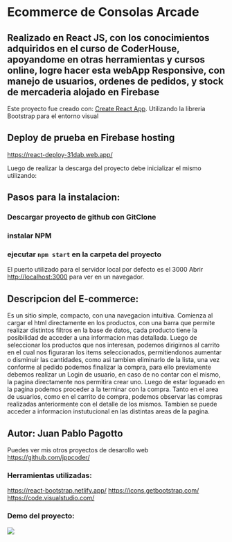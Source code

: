 
# Ecommerce de Consolas Arcade

## Realizado en React JS, con los conocimientos adquiridos en el curso de CoderHouse, apoyandome en otras herramientas y cursos online, logre hacer esta webApp Responsive, con manejo de usuarios, ordenes de pedidos, y stock de mercaderia alojado en Firebase


Este proyecto fue creado con: [Create React App](https://github.com/facebook/create-react-app).
Utilizando la libreria Bootstrap para el entorno visual

## Deploy de prueba en Firebase hosting

https://react-deploy-31dab.web.app/


Luego de realizar la descarga del proyecto debe inicializar el mismo utilizando:

## Pasos para la instalacion:
### Descargar proyecto de github con GitClone
### instalar NPM 
### ejecutar `npm start` en la carpeta del proyecto


El puerto utilizado para el servidor local por defecto es el 3000
Abrir [http://localhost:3000](http://localhost:3000) para ver en un navegador.


## Descripcion del E-commerce:

Es un sitio simple, compacto, con una navegacion intuitiva.
Comienza al cargar el html directamente en los productos, con una barra que permite realizar distintos filtros en la base de datos, cada producto tiene la posibilidad de acceder a una informacion mas detallada.
Luego de seleccionar los productos que nos interesan, podemos dirigirnos al carrito en el cual nos figuraran los items seleccionados, permitiendonos aumentar o disminuir las cantidades, como asi tambien eliminarlo de la lista, una vez conforme al pedido podemos finalizar la compra, para ello previamente debemos realizar un Login de usuario, en caso de no contar con el mismo, la pagina directamente nos permitira crear uno.
Luego de estar logueado en la pagina podemos proceder a la terminar con la compra.
Tanto en el area de usuarios, como en el carrito de compra, podemos observar las compras realizadas anteriormente con el detalle de los mismos.
Tambien se puede acceder a informacion instutucional en las distintas areas de la pagina.


## Autor: Juan Pablo Pagotto

Puedes ver mis otros proyectos de desarollo web
https://github.com/jppcoder/

### Herramientas utilizadas:

https://react-bootstrap.netlify.app/
https://icons.getbootstrap.com/
https://code.visualstudio.com/


### Demo del proyecto:

![](ecommerce.gif)